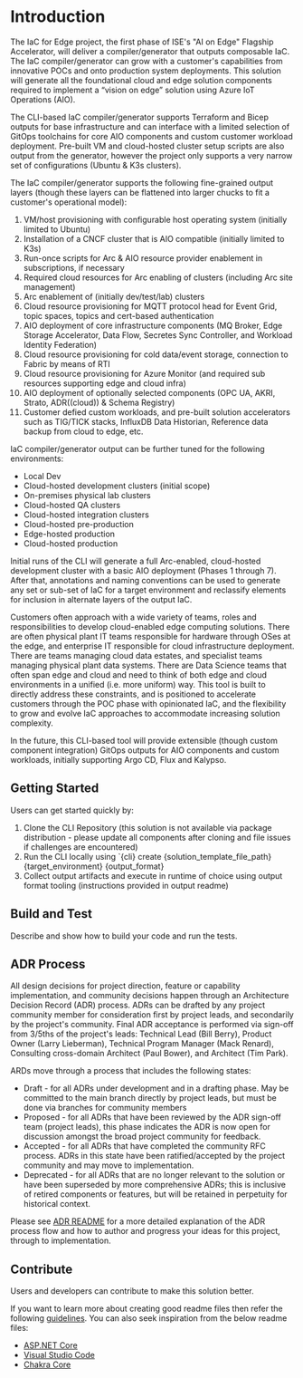 # Introduction

The IaC for Edge project, the first phase of ISE's "AI on Edge" Flagship Accelerator, will deliver a compiler/generator that outputs composable IaC. The IaC compiler/generator can grow with a customer's capabilities from innovative POCs and onto production system deployments. This solution will generate all the foundational cloud and edge solution components required to implement a “vision on edge” solution using Azure IoT Operations (AIO).

The CLI-based IaC compiler/generator supports Terraform and Bicep outputs for base infrastructure and can interface with a limited selection of GitOps toolchains for core AIO components and custom customer workload deployment. Pre-built VM and cloud-hosted cluster setup scripts are also output from the generator, however the project only supports a very narrow set of configurations (Ubuntu & K3s clusters).

The IaC compiler/generator supports the following fine-grained output layers (though these layers can be flattened into larger chucks to fit a customer's operational model):

1. VM/host provisioning with configurable host operating system (initially limited to Ubuntu)
2. Installation of a CNCF cluster that is AIO compatible (initially limited to K3s)
3. Run-once scripts for Arc & AIO resource provider enablement in subscriptions, if necessary
4. Required cloud resources for Arc enabling of clusters (including Arc site management)
5. Arc enablement of (initially dev/test/lab) clusters
6. Cloud resource provisioning for MQTT protocol head for Event Grid, topic spaces, topics and cert-based authentication
7. AIO deployment of core infrastructure components (MQ Broker, Edge Storage Accelerator, Data Flow, Secretes Sync Controller, and Workload Identity Federation)
8. Cloud resource provisioning for cold data/event storage, connection to Fabric by means of RTI
9. Cloud resource provisioning for Azure Monitor (and required sub resources supporting edge and cloud infra)
10. AIO deployment of optionally selected components (OPC UA, AKRI, Strato, ADR((cloud)) & Schema Registry)
11. Customer defied custom workloads, and pre-built solution accelerators such as TIG/TICK stacks, InfluxDB Data Historian, Reference data backup from cloud to edge, etc.

IaC compiler/generator output can be further tuned for the following environments:

* Local Dev
* Cloud-hosted development clusters (initial scope)
* On-premises physical lab clusters
* Cloud-hosted QA clusters
* Cloud-hosted integration clusters
* Cloud-hosted pre-production
* Edge-hosted production
* Cloud-hosted production

Initial runs of the CLI will generate a full Arc-enabled, cloud-hosted development cluster with a basic AIO deployment (Phases 1 through 7). After that, annotations and naming conventions can be used to generate any set or sub-set of IaC for a target environment and reclassify elements for inclusion in alternate layers of the output IaC.

Customers often approach with a wide variety of teams, roles and responsibilities to develop cloud-enabled edge computing solutions. There are often physical plant IT teams responsible for hardware through OSes at the edge, and enterprise IT responsible for cloud infrastructure deployment. There are teams managing cloud data estates, and specialist teams managing physical plant data systems. There are Data Science teams that often span edge and cloud and need to think of both edge and cloud environments in a unified (i.e. more uniform) way. This tool is built to directly address these constraints, and is positioned to accelerate customers through the POC phase with opinionated IaC, and the flexibility to grow and evolve IaC approaches to accommodate increasing solution complexity.

In the future, this CLI-based tool will provide extensible (though custom component integration) GitOps outputs for AIO components and custom workloads, initially supporting Argo CD, Flux and Kalypso.

## Getting Started

Users can get started quickly by:

1. Clone the CLI Repository (this solution is not available via package distribution - please update all components after cloning and file issues if challenges are encountered)
2. Run the CLI locally using `{cli} create {solution_template_file_path} {target_environment} {output_format}
3. Collect output artifacts and execute in runtime of choice using output format tooling (instructions provided in output readme)

## Build and Test

Describe and show how to build your code and run the tests.

## ADR Process

All design decisions for project direction, feature or capability implementation, and community decisions happen through an Architecture Decision Record (ADR) process. ADRs can be drafted by any project community member for consideration first by project leads, and secondarily by the project's community. Final ADR acceptance is performed via sign-off from 3/5ths of the project's leads: Technical Lead (Bill Berry), Product Owner (Larry Lieberman), Technical Program Manager (Mack Renard), Consulting cross-domain Architect (Paul Bower), and Architect (Tim Park).

ARDs move through a process that includes the following states:

* Draft - for all ADRs under development and in a drafting phase. May be committed to the main branch directly by project leads, but must be done via branches for community members
* Proposed - for all ADRs that have been reviewed by the ADR sign-off team (project leads), this phase indicates the ADR is now open for discussion amongst the broad project community for feedback.
* Accepted - for all ADRs that have completed the community RFC process. ADRs in this state have been ratified/accepted by the project community and may move to implementation.
* Deprecated - for all ADRs that are no longer relevant to the solution or have been superseded by more comprehensive ADRs; this is inclusive of retired components or features, but will be retained in perpetuity for historical context.

Please see [ADR README](./ADRs/README.MD) for a more detailed explanation of the ADR process flow and how to author and progress your ideas for this project, through to implementation.

## Contribute

Users and developers can contribute to make this solution better.

If you want to learn more about creating good readme files then refer the following [guidelines](https://docs.microsoft.com/en-us/azure/devops/repos/git/create-a-readme?view=azure-devops). You can also seek inspiration from the below readme files:

* [ASP.NET Core](https://github.com/aspnet/Home)
* [Visual Studio Code](https://github.com/Microsoft/vscode)
* [Chakra Core](https://github.com/Microsoft/ChakraCore)